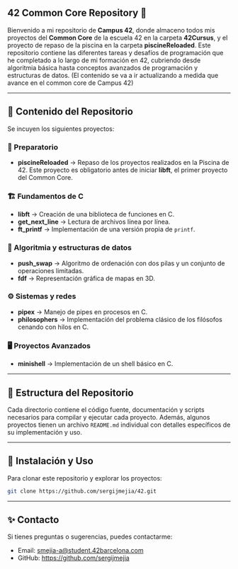 ## 42 Common Core Repository 🚀

Bienvenido a mi repositorio de **Campus 42**, donde almaceno todos mis proyectos del **Common Core** de la escuela 42 en la carpeta **42Cursus**, y el proyecto de repaso de la piscina en la carpeta **piscineReloaded**. 
Este repositorio contiene las diferentes tareas y desafíos de programación que he completado a lo largo de mi formación en 42, cubriendo desde algoritmia básica hasta conceptos avanzados de programación y estructuras de datos.
(El contenido se va a ir actualizando a medida que avance en el common core de Campus 42)

---

## 📌 Contenido del Repositorio

Se incuyen los siguientes proyectos:

### 🏁 Preparatorio
- **piscineReloaded** → Repaso de los proyectos realizados en la Piscina de 42. Este proyecto es obligatorio antes de iniciar **libft**, el primer proyecto del Common Core.

### 🏗️ Fundamentos de C
- **libft** → Creación de una biblioteca de funciones en C.
- **get_next_line** → Lectura de archivos línea por línea.
- **ft_printf** → Implementación de una versión propia de `printf`.

### 🔢 Algoritmia y estructuras de datos
- **push_swap** → Algoritmo de ordenación con dos pilas y un conjunto de operaciones limitadas.
- **fdf** → Representación gráfica de mapas en 3D.

### ⚙️ Sistemas y redes
- **pipex** → Manejo de pipes en procesos en C.
- **philosophers** → Implementación del problema clásico de los filósofos cenando con hilos en C.

### 🖥️ Proyectos Avanzados
- **minishell** → Implementación de un shell básico en C.

---

## 📂 Estructura del Repositorio
Cada directorio contiene el código fuente, documentación y scripts necesarios para compilar y ejecutar cada proyecto. Además, algunos proyectos tienen un archivo `README.md` individual con detalles específicos de su implementación y uso.

---

## 🔧 Instalación y Uso
Para clonar este repositorio y explorar los proyectos:

```sh
git clone https://github.com/sergijmejia/42.git
```

---


## ✨ Contacto
Si tienes preguntas o sugerencias, puedes contactarme:
  - Email: smejia-a@student.42barcelona.com
  - GitHub: https://github.com/sergijmejia
